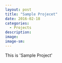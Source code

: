 ```yaml
---
layout: post
title: "Sample Projecet"
date: 2016-02-18
categories:
  - Projects
description:
image:
image-sm:
---
```


This is 'Sample Project'
